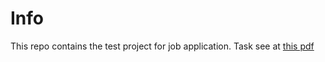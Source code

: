 # Info

This repo contains the test project for job application. Task see at [this pdf](docs/u6-test-ios-dev-2018-12-18.pdf)
